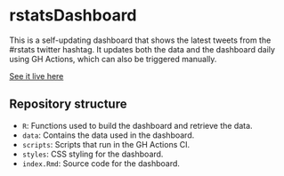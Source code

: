 # rstatsDashboard

This is a self-updating dashboard that shows the latest tweets from the #rstats twitter hashtag. It updates both the data and the dashboard daily using GH Actions, which can also be triggered manually.

[See it live here](https://jvfe.github.io/rstatsdashboard/)

## Repository structure

- `R`: Functions used to build the dashboard and retrieve the data.
- `data`: Contains the data used in the dashboard.
- `scripts`: Scripts that run in the GH Actions CI.
- `styles`: CSS styling for the dashboard.
- `index.Rmd`: Source code for the dashboard.
